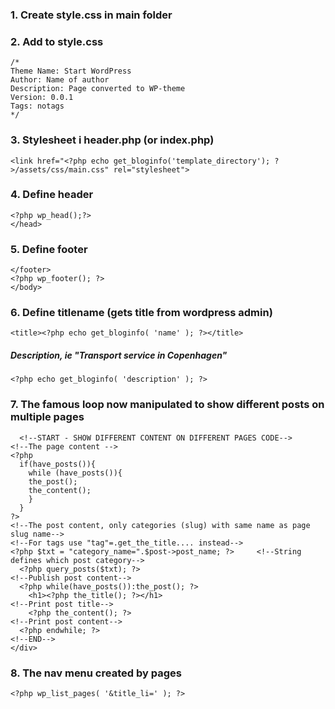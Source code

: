 ### 1. Create style.css in main folder
### 2. Add to style.css
```
/*
Theme Name: Start WordPress
Author: Name of author
Description: Page converted to WP-theme
Version: 0.0.1
Tags: notags
*/
```

### 3. Stylesheet i header.php (or index.php)
`<link href="<?php echo get_bloginfo('template_directory'); ?>/assets/css/main.css" rel="stylesheet">`

### 4. Define header
```
<?php wp_head();?>
</head>
```

### 5. Define footer
```
</footer>
<?php wp_footer(); ?>
</body>
```

### 6. Define titlename (gets title from wordpress admin)
`<title><?php echo get_bloginfo( 'name' ); ?></title>`


##### Description, ie "Transport service in Copenhagen"
`<?php echo get_bloginfo( 'description' ); ?>`

### 7. The famous loop now manipulated to show different posts on multiple pages
```
  <!--START - SHOW DIFFERENT CONTENT ON DIFFERENT PAGES CODE-->
<!--The page content -->
<?php 
  if(have_posts()){                                                
    while (have_posts()){                                               
    the_post();                                                             
    the_content();                                                         
    }
  }
?>
<!--The post content, only categories (slug) with same name as page slug name-->
<!--For tags use "tag"=.get_the_title.... instead-->
<?php $txt = "category_name=".$post->post_name; ?>     <!--String defines which post category-->
  <?php query_posts($txt); ?>                                               <!--Publish post content-->
  <?php while(have_posts()):the_post(); ?>                                 
    <h1><?php the_title(); ?></h1>                                          <!--Print post title-->
    <?php the_content(); ?>                                                 <!--Print post content-->
  <?php endwhile; ?>                                
<!--END-->
</div>
```
### 8. The nav menu created by pages
`<?php wp_list_pages( '&title_li=' ); ?>`
